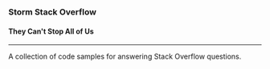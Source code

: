 ### Storm Stack Overflow
#### They Can't Stop All of Us

---

A collection of code samples for answering Stack Overflow questions.
